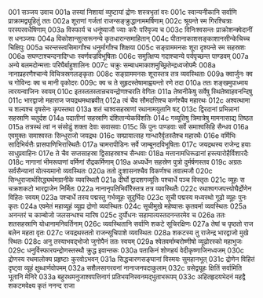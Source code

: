 001	सञ्जय उवाच
001a	तस्यां निशायां व्युष्टायां द्रोणः शस्त्रभृतां वरः
001c	स्वान्यनीकानि सर्वाणि प्राक्रामद्व्यूहितुं ततः
002a	शूराणां गर्जतां राजन्सङ्क्रुद्धानाममर्षिणाम्
002c	श्रूयन्ते स्म गिरश्चित्राः परस्परवधैषिणाम्
003a	विस्फार्य च धनूंष्याजौ ज्याः करैः परिमृज्य च
003c	विनिःश्वसन्तः प्राक्रोशन्क्वेदानीं स धनञ्जयः
004a	विकोशान्सुत्सरूनन्ये कृतधारान्समाहितान्
004c	पीतानाकाशसङ्काशानसीन्केचिच्च चिक्षिपुः
005a	चरन्तस्त्वसिमार्गांश्च धनुर्मार्गांश्च शिक्षया
005c	सङ्ग्राममनसः शूरा दृश्यन्ते स्म सहस्रशः
006a	सघण्टाश्चन्दनादिग्धाः स्वर्णवज्रविभूषिताः
006c	समुत्क्षिप्य गदाश्चान्ये पर्यपृच्छन्त पाण्डवम्
007a	अन्ये बलमदोन्मत्ताः परिघैर्बाहुशालिनः
007c	चक्रुः सम्बाधमाकाशमुच्छ्रितेन्द्रध्वजोपमैः
008a	नानाप्रहरणैश्चान्ये विचित्रस्रगलङ्कृताः
008c	सङ्ग्राममनसः शूरास्तत्र तत्र व्यवस्थिताः
009a	क्वार्जुनः क्व च गोविन्दः क्व च मानी वृकोदरः
009c	क्व च ते सुहृदस्तेषामाह्वयन्तो रणे तदा
010a	ततः शङ्खमुपाध्माय त्वरयन्वाजिनः स्वयम्
010c	इतस्ततस्तान्रचयन्द्रोणश्चरति वेगितः
011a	तेष्वनीकेषु सर्वेषु स्थितेष्वाहवनन्दिषु
011c	भारद्वाजो महाराज जयद्रथमथाब्रवीत्
012a	त्वं चैव सौमदत्तिश्च कर्णश्चैव महारथः
012c	अश्वत्थामा च शल्यश्च वृषसेनः कृपस्तथा
013a	शतं चाश्वसहस्राणां रथानामयुतानि षट्
013c	द्विरदानां प्रभिन्नानां सहस्राणि चतुर्दश
014a	पदातीनां सहस्राणि दंशितान्येकविंशतिः
014c	गव्यूतिषु त्रिमात्रेषु मामनासाद्य तिष्ठत
015a	तत्रस्थं त्वां न संसोढुं शक्ता देवाः सवासवाः
015c	किं पुनः पाण्डवाः सर्वे समाश्वसिहि सैन्धव
016a	एवमुक्तः समाश्वस्तः सिन्धुराजो जयद्रथः
016c	सम्प्रायात्सह गान्धारैर्वृतस्तैश्च महारथैः
016e	वर्मिभिः सादिभिर्यत्तैः प्रासपाणिभिरास्थितैः
017a	चामरापीडिनः सर्वे जाम्बूनदविभूषिताः
017c	जयद्रथस्य राजेन्द्र हयाः साधुप्रवाहिनः
017e	ते चैव सप्तसाहस्रा द्विसाहस्राश्च सैन्धवाः
018a	मत्तानामधिरूढानां हस्त्यारोहैर्विशारदैः
018c	नागानां भीमरूपाणां वर्मिणां रौद्रकर्मिणाम्
019a	अध्यर्धेन सहस्रेण पुत्रो दुर्मर्षणस्तव
019c	अग्रतः सर्वसैन्यानां योत्स्यमानो व्यवस्थितः
020a	ततो दुःशासनश्चैव विकर्णश्च तवात्मजौ
020c	सिन्धुराजार्थसिद्ध्यर्थमग्रानीके व्यवस्थितौ
021a	दीर्घो द्वादशगव्यूतिः पश्चार्धे पञ्च विस्तृतः
021c	व्यूहः स चक्रशकटो भारद्वाजेन निर्मितः
022a	नानानृपतिभिर्वीरैस्तत्र तत्र व्यवस्थितैः
022c	रथाश्वगजपत्त्योघैर्द्रोणेन विहितः स्वयम्
023a	पश्चार्धे तस्य पद्मस्तु गर्भव्यूहः सुदुर्भिदः
023c	सूची पद्मस्य मध्यस्थो गूढो व्यूहः पुनः कृतः
024a	एवमेतं महाव्यूहं व्यूह्य द्रोणो व्यवस्थितः
024c	सूचीमुखे महेष्वासः कृतवर्मा व्यवस्थितः
025a	अनन्तरं च काम्बोजो जलसन्धश्च मारिष
025c	दुर्योधनः सहामात्यस्तदनन्तरमेव च
026a	ततः शतसहस्राणि योधानामनिवर्तिनाम्
026c	व्यवस्थितानि सर्वाणि शकटे सूचिरक्षिणः
027a	तेषां च पृष्ठतो राज बलेन महता वृतः
027c	जयद्रथस्ततो राजन्सूचिपाशे व्यवस्थितः
028a	शकटस्य तु राजेन्द्र भारद्वाजो मुखे स्थितः
028c	अनु तस्याभवद्भोजो जुगोपैनं ततः स्वयम्
029a	श्वेतवर्माम्बरोष्णीषो व्यूढोरस्को महाभुजः
029c	धनुर्विस्फारयन्द्रोणस्तस्थौ क्रुद्ध इवान्तकः
030a	पताकिनं शोणहयं वेदीकृष्णाजिनध्वजम्
030c	द्रोणस्य रथमालोक्य प्रहृष्टाः कुरवोऽभवन्
031a	सिद्धचारणसङ्घानां विस्मयः सुमहानभूत्
031c	द्रोणेन विहितं दृष्ट्वा व्यूहं क्षुब्धार्णवोपमम्
032a	सशैलसागरवनां नानाजनपदाकुलाम्
032c	ग्रसेद्व्यूहः क्षितिं सर्वामिति भूतानि मेनिरे
033a	बहुरथमनुजाश्वपत्तिनागं प्रतिभयनिस्वनमद्भुताभरूपम्
033c	अहितहृदयभेदनं महद्वै शकटमवेक्ष्य कृतं ननन्द राजा
